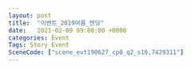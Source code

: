 ```yaml
---
layout: post
title:  "이벤트_2019여름_엔딩"
date:   2021-02-09 09:00:00 +0000
categories: Event
Tags: Story Event
SceneCode: ["scene_evt190627_cp0_q2_s10,7429311"]
---
```

